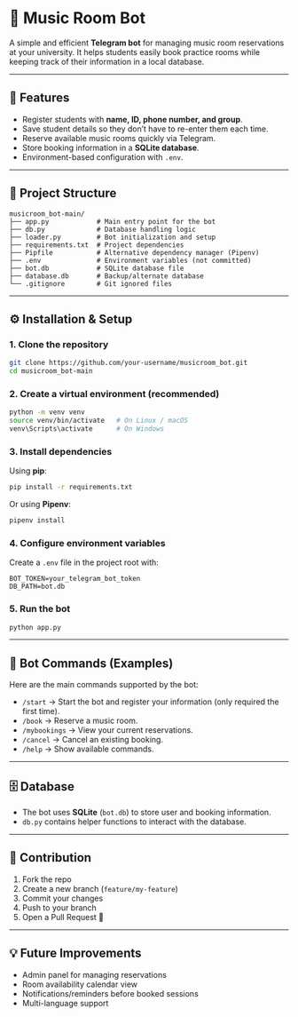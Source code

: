 # 🎵 Music Room Bot

A simple and efficient **Telegram bot** for managing music room reservations at your university. It helps students easily book practice rooms while keeping track of their information in a local database.

---

## 🚀 Features

* Register students with **name, ID, phone number, and group**.
* Save student details so they don’t have to re-enter them each time.
* Reserve available music rooms quickly via Telegram.
* Store booking information in a **SQLite database**.
* Environment-based configuration with `.env`.

---

## 📂 Project Structure

```
musicroom_bot-main/
├── app.py            # Main entry point for the bot
├── db.py             # Database handling logic
├── loader.py         # Bot initialization and setup
├── requirements.txt  # Project dependencies
├── Pipfile           # Alternative dependency manager (Pipenv)
├── .env              # Environment variables (not committed)
├── bot.db            # SQLite database file
├── database.db       # Backup/alternate database
└── .gitignore        # Git ignored files
```

---

## ⚙️ Installation & Setup

### 1. Clone the repository

```bash
git clone https://github.com/your-username/musicroom_bot.git
cd musicroom_bot-main
```

### 2. Create a virtual environment (recommended)

```bash
python -m venv venv
source venv/bin/activate   # On Linux / macOS
venv\Scripts\activate      # On Windows
```

### 3. Install dependencies

Using **pip**:

```bash
pip install -r requirements.txt
```

Or using **Pipenv**:

```bash
pipenv install
```

### 4. Configure environment variables

Create a `.env` file in the project root with:

```env
BOT_TOKEN=your_telegram_bot_token
DB_PATH=bot.db
```

### 5. Run the bot

```bash
python app.py
```

---

## 💬 Bot Commands (Examples)

Here are the main commands supported by the bot:

* `/start` → Start the bot and register your information (only required the first time).
* `/book` → Reserve a music room.
* `/mybookings` → View your current reservations.
* `/cancel` → Cancel an existing booking.
* `/help` → Show available commands.

---

## 🗄 Database

* The bot uses **SQLite** (`bot.db`) to store user and booking information.
* `db.py` contains helper functions to interact with the database.

---

## 🤝 Contribution

1. Fork the repo
2. Create a new branch (`feature/my-feature`)
3. Commit your changes
4. Push to your branch
5. Open a Pull Request 🎉

---

## 💡 Future Improvements

* Admin panel for managing reservations
* Room availability calendar view
* Notifications/reminders before booked sessions
* Multi-language support
